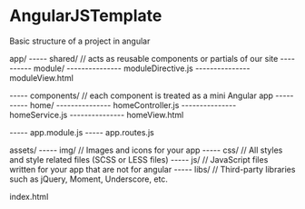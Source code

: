 AngularJSTemplate
=================

Basic structure of a project in angular

app/
----- shared/   // acts as reusable components or partials of our site
---------- module/
--------------- moduleDirective.js
--------------- moduleView.html

----- components/   // each component is treated as a mini Angular app
---------- home/
--------------- homeController.js
--------------- homeService.js
--------------- homeView.html

----- app.module.js
----- app.routes.js

assets/
----- img/      // Images and icons for your app
----- css/      // All styles and style related files (SCSS or LESS files)
----- js/       // JavaScript files written for your app that are not for angular
----- libs/     // Third-party libraries such as jQuery, Moment, Underscore, etc.

index.html
